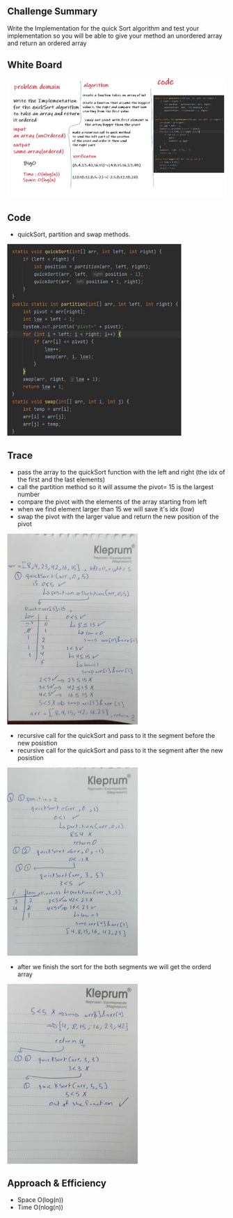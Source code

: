 ## Challenge Summary
Write the Implementation for the quick Sort algorithm and test your implementation so you will be able to give your method an unordered array and return an ordered array
## White Board
<img src="wb.jpg" width="900"/>

## Code
- quickSort, partition and swap methods.

<img src="code.jpg" width="400"/>

## Trace
- pass the array to the quickSort function with the left and right (the idx of the first and the last elements)
- call the partition method so it will assume the pivot= 15 is the largest number
- compare the pivot with the elements of the array starting from left
- when we find element larger than 15 we will save it's idx (low)
- swap the pivot with the larger value and return the new position of the pivot

<img src="1.jpg" width="300"/>

- recursive call for the quickSort and pass to it the segment before the new posistion
- recursive call for the quickSort and pass to it the segment after the new posistion

<img src="2.jpg" width="300"/>

- after we finish the sort for the both segments we will get the orderd array

<img src="3.jpg" width="300"/>


## Approach & Efficiency
- Space O(log(n))
- Time O(nlog(n))
